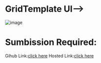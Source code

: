 # GridTemplate UI-->
![image](https://github.com/namishagurunani/GridTemplate/assets/126158413/a12c9289-0bc9-4062-972d-a12a07812546)
# Sumbission Required:
Gihub Link:[click here](https://github.com/namishagurunani/GridTemplate)
Hosted Link:[click here](https://namishagurunani.github.io/GridTemplate/)
